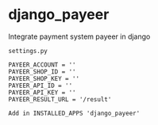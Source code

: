 # django_payeer
Integrate payment system payeer in django

```
settings.py

PAYEER_ACCOUNT = ''
PAYEER_SHOP_ID = ''
PAYEER_SHOP_KEY = ''
PAYEER_API_ID = ''
PAYEER_API_KEY = ''
PAYEER_RESULT_URL = '/result'

Add in INSTALLED_APPS 'django_payeer'
```
